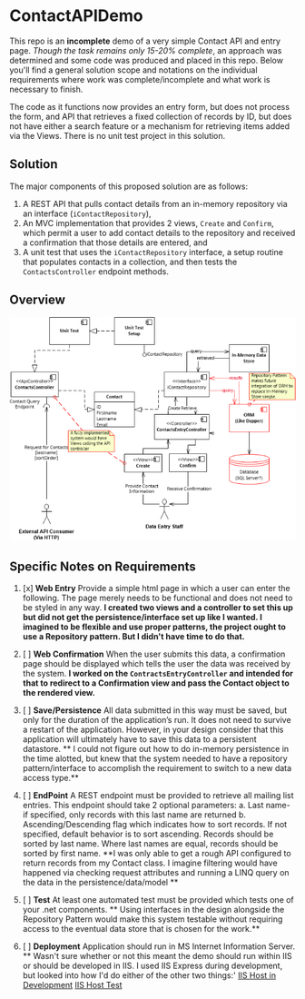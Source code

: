 # ContactAPIDemo

This repo is an __incomplete__ demo of a very simple Contact API and entry page. _Though the task remains only 15-20% complete_, an approach was determined and some code was produced and placed in this repo. Below you'll find a general solution scope and notations on the individual requirements where work was complete/incomplete and what work is necessary to finish.

The code as it functions now provides an entry form, but does not process the form, and API that retrieves a fixed collection of records by ID, but does not have either a search feature or a mechanism for retrieving items added via the Views. There is no unit test project in this solution.

## Solution 

The major components of this proposed solution are as follows:

1. A REST API that pulls contact details from an in-memory repository via an interface (```iContactRepository```), 
2. An MVC implementation that provides 2 views, ```Create``` and ```Confirm```, which permit a user to add contact details to the repository and received a confirmation that those details are entered, and 
3. A unit test that uses the ```iContactRepository``` interface, a setup routine that populates contacts in a collection, and then tests the ```ContactsController``` endpoint methods.


## Overview

![Img](images/overview.png "Overview")


## Specific Notes on Requirements

1.	[x] **Web Entry** Provide a simple html page in which a user can enter the following.  The page merely needs to be functional and does not need to be styled in any way.
**I created two views and a controller to set this up but did not get the persistence/interface set up like I wanted. I imagined to be flexible and use proper patterns, the project ought to use a Repository pattern. But I didn't have time to do that.**

2.	[ ] **Web Confirmation** When the user submits this data, a confirmation page should be displayed which tells the user the data was received by the system.
**I worked on the ```ContractsEntryController``` and intended for that to redirect to a Confirmation view and pass the Contact object to the rendered view.**

3.	[ ] **Save/Persistence** All data submitted in this way must be saved, but only for the duration of the application’s run.  It does not need to survive a restart of the application.  However, in your design consider that this application will ultimately have to save this data to a persistent datastore.
** I could not figure out how to do in-memory persistence in the time alotted, but knew that the system needed to have a repository pattern/interface to accomplish the requirement to switch to a new data access type.**


4.	[ ] **EndPoint** A REST endpoint must be provided to retrieve all mailing list entries.  This endpoint should take 2 optional parameters:
a.	Last name- if specified, only records with this last name are returned
b.	Ascending/Descending flag which indicates how to sort records.  If not specified, default behavior is to sort ascending.  Records should be sorted by last name.  Where last names are equal, records should be sorted by first name.
**I was only able to get a rough API configured to return records from my Contact class. I imagine filtering would have happened via checking request attributes and running a LINQ query on the data in the persistence/data/model ** 
5.	[ ] **Test** At least one automated test must be provided which tests one of your .net components.
** Using interfaces in the design alongside the Repository Pattern would make this system testable without requiring access to the eventual data store that is chosen for the work.**

6.	[ ] **Deployment** Application should run in MS Internet Information Server.
** Wasn't sure whether or not this meant the demo should run within IIS or should be developed in IIS. I used IIS Express during development, but looked into how I'd do either of the other two things:'
[IIS Host in Development](http://www.c-sharpcorner.com/article/how-to-host-asp-net-mvc-5-and-web-api-on-iis-for-development-purpose/)
[IIS Host Test](http://www.c-sharpcorner.com/UploadFile/2b481f/how-to-host-Asp-Net-web-api-on-iis-server/)
